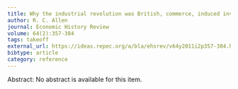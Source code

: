 ```yaml
---
title: Why the industrial revolution was British, commerce, induced invention, and the scientific revolution
author: R. C. Allen
journal: Economic History Review
volume: 64(2):357-384
tags: takeoff
external_url: https://ideas.repec.org/a/bla/ehsrev/v64y2011i2p357-384.html
bibtype: article
category: reference
---
```

Abstract: No abstract is available for this item.
